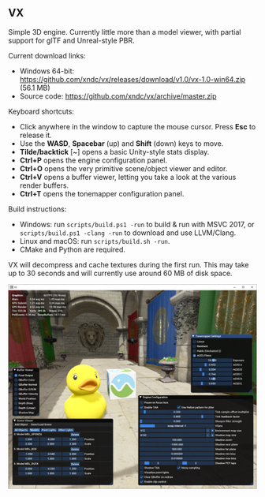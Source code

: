 ## VX

Simple 3D engine. Currently little more than a model viewer, with partial support for glTF and Unreal-style PBR.

Current download links:

* Windows 64-bit: https://github.com/xndc/vx/releases/download/v1.0/vx-1.0-win64.zip (56.1 MB)
* Source code: https://github.com/xndc/vx/archive/master.zip

Keyboard shortcuts:

* Click anywhere in the window to capture the mouse cursor. Press **Esc** to release it.
* Use the **WASD**, **Spacebar** (up) and **Shift** (down) keys to move.
* **Tilde/backtick** [~] opens a basic Unity-style stats display.
* **Ctrl+P** opens the engine configuration panel.
* **Ctrl+O** opens the very primitive scene/object viewer and editor.
* **Ctrl+V** opens a buffer viewer, letting you take a look at the various render buffers.
* **Ctrl+T** opens the tonemapper configuration panel.

Build instructions:

* Windows: run `scripts/build.ps1 -run` to build & run with MSVC 2017, or `scripts/build.ps1 -clang -run` to download and use LLVM/Clang.
* Linux and macOS: run `scripts/build.sh -run`.
* CMake and Python are required.

VX will decompress and cache textures during the first run. This may take up to 30 seconds and will currently use around 60 MB of disk space.

![VX Screenshot](Screenshot.jpg "VX Screenshot")
